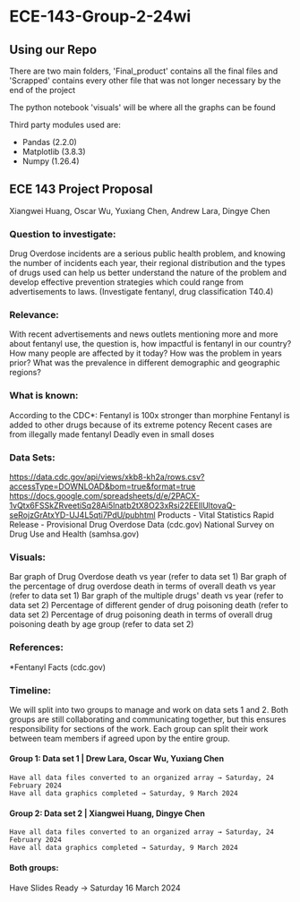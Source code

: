 # ECE-143-Group-2-24wi
## Using our Repo
There are two main folders, 'Final_product' contains all the final files and 'Scrapped' contains every other file that 
was not longer necessary by the end of the project

The python notebook 'visuals' will be where all the graphs can be found

Third party modules used are:
- Pandas (2.2.0)
- Matplotlib (3.8.3)
- Numpy (1.26.4)
## ECE 143 Project Proposal
Xiangwei Huang, Oscar Wu, Yuxiang Chen, Andrew Lara, Dingye Chen



### Question to investigate:
Drug Overdose incidents are a serious public health problem, and knowing the number of incidents each year, their regional distribution and the types of drugs used can help us better understand the nature of the problem and develop effective prevention strategies which could range from advertisements to laws.
(Investigate fentanyl, drug classification T40.4)

### Relevance:
With recent advertisements and news outlets mentioning more and more about fentanyl use, the question is, how impactful is fentanyl in our country? How many people are affected by it today? How was the problem in years prior? What was the prevalence in different demographic and geographic regions?

### What is known:
According to the CDC*:
Fentanyl is 100x stronger than morphine
Fentanyl is added to other drugs because of its extreme potency
Recent cases are from illegally made fentanyl
Deadly even in small doses

### Data Sets:  
https://data.cdc.gov/api/views/xkb8-kh2a/rows.csv?accessType=DOWNLOAD&bom=true&format=true
https://docs.google.com/spreadsheets/d/e/2PACX-1vQtx6FSSkZRveetiSq28Ai5lnatb2tX8O23xRsi22EEIlUltovaQ-seRojzGrAtxYD-UJ4L5qti7PdU/pubhtml 
Products - Vital Statistics Rapid Release - Provisional Drug Overdose Data (cdc.gov)
National Survey on Drug Use and Health (samhsa.gov)

### Visuals: 
Bar graph of Drug Overdose death vs year (refer to data set 1)
Bar graph of the percentage of drug overdose death in terms of overall death vs year (refer to data set 1)
Bar graph of the multiple drugs' death vs year (refer to data set 2)
Percentage of different gender of drug poisoning death (refer to data set 2)
Percentage of drug poisoning death in terms of overall drug poisoning death by age group (refer to data set 2)

### References:
*Fentanyl Facts (cdc.gov)

### Timeline:
We will split into two groups to manage and work on data sets 1 and 2. Both groups are still collaborating and communicating together, but this ensures responsibility for sections of the work. Each group can split their work between team members if agreed upon by the entire group.


#### Group 1: Data set 1 | Drew Lara, Oscar Wu, Yuxiang Chen
	Have all data files converted to an organized array → Saturday, 24 February 2024 
	Have all data graphics completed → Saturday, 9 March 2024


#### Group 2: Data set 2 | Xiangwei Huang, Dingye Chen
	Have all data files converted to an organized array → Saturday, 24 February 2024
	Have all data graphics completed → Saturday, 9 March 2024

#### Both groups:
Have Slides Ready → Saturday 16 March 2024
